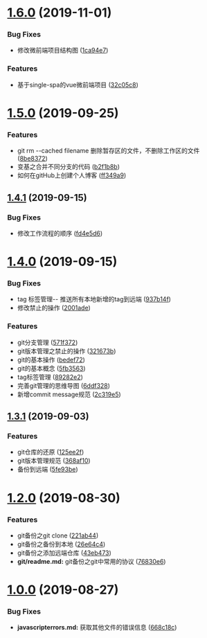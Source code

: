 # [1.6.0](https://github.com/QxQstar/doc/compare/v1.5.0...v1.6.0) (2019-11-01)


### Bug Fixes

* 修改微前端项目结构图 ([1ca94e7](https://github.com/QxQstar/doc/commit/1ca94e7))


### Features

* 基于single-spa的vue微前端项目 ([32c05c8](https://github.com/QxQstar/doc/commit/32c05c8))



# [1.5.0](https://github.com/QxQstar/doc/compare/v1.4.1...v1.5.0) (2019-09-25)


### Features

* git rm --cached filename 删除暂存区的文件，不删除工作区的文件 ([8be8372](https://github.com/QxQstar/doc/commit/8be8372))
* 变基之合并不同分支的代码 ([b2f1b8b](https://github.com/QxQstar/doc/commit/b2f1b8b))
* 如何在gitHub上创建个人博客 ([ff349a9](https://github.com/QxQstar/doc/commit/ff349a9))



## [1.4.1](https://github.com/QxQstar/doc/compare/v1.4.0...v1.4.1) (2019-09-15)


### Bug Fixes

* 修改工作流程的顺序 ([fd4e5d6](https://github.com/QxQstar/doc/commit/fd4e5d6))



# [1.4.0](https://github.com/QxQstar/doc/compare/v1.3.1...v1.4.0) (2019-09-15)


### Bug Fixes

* tag 标签管理-- 推送所有本地新增的tag到远端 ([937b14f](https://github.com/QxQstar/doc/commit/937b14f))
* 修改禁止的操作 ([2001ade](https://github.com/QxQstar/doc/commit/2001ade))


### Features

* git分支管理 ([571f372](https://github.com/QxQstar/doc/commit/571f372))
* git版本管理之禁止的操作 ([321673b](https://github.com/QxQstar/doc/commit/321673b))
* git的基本操作 ([bedef72](https://github.com/QxQstar/doc/commit/bedef72))
* git的基本概念 ([5fb3563](https://github.com/QxQstar/doc/commit/5fb3563))
* tag标签管理 ([89282e2](https://github.com/QxQstar/doc/commit/89282e2))
* 完善git管理的思维导图 ([6ddf328](https://github.com/QxQstar/doc/commit/6ddf328))
* 新增commit message规范 ([2c319e5](https://github.com/QxQstar/doc/commit/2c319e5))



## [1.3.1](https://github.com/QxQstar/doc/compare/v1.3.0...v1.3.1) (2019-09-03)


### Features

* git仓库的还原 ([125ee2f](https://github.com/QxQstar/doc/commit/125ee2f))
* git版本管理规范 ([368af10](https://github.com/QxQstar/doc/commit/368af10))
* 备份到远端 ([5fe93be](https://github.com/QxQstar/doc/commit/5fe93be))



# [1.2.0](https://github.com/QxQstar/doc/compare/v1.0.0...v1.2.0) (2019-08-30)


### Features

* git备份之git clone ([221ab44](https://github.com/QxQstar/doc/commit/221ab44))
* git备份之备份到本地 ([26e64c4](https://github.com/QxQstar/doc/commit/26e64c4))
* git备份之添加远端仓库 ([43eb473](https://github.com/QxQstar/doc/commit/43eb473))
* **git/readme.md:** git备份之git中常用的协议 ([76830e6](https://github.com/QxQstar/doc/commit/76830e6))



# [1.0.0](https://github.com/QxQstar/doc/compare/668c18c...v1.0.0) (2019-08-27)


### Bug Fixes

* **javascripterrors.md:** 获取其他文件的错误信息 ([668c18c](https://github.com/QxQstar/doc/commit/668c18c))



